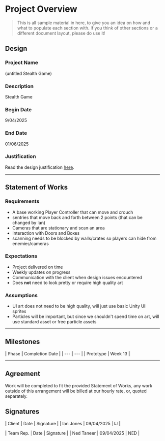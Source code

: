 # Project Overview
[//]: # (This section is an example structure for the proposal to your client.)

>This is all sample material in here, to give you an idea on how and what to populate each section with. If you think of other sections or a different document layout, please do use it!

## Design
[//]: # (How will you meet the client's brief, their expectations, and their requirements.)

### Project Name
(untitled Stealth Game)

### Description
Stealth Game

### Begin Date
9/04/2025

### End Date
01/06/2025
### Justification
Read the design justification [here](project_justification.md).

---

## Statement of Works
[//]: # (This section is about managing expectations; list out all of the qualities that will be in the final product)

### Requirements
* A base working Player Controller that can move and crouch
* sentries that move back and forth between 2 points (that can be changed by Ian)
* Cameras that are stationary and scan an area
* Interaction with Doors and Boxes
* scanning needs to be blocked by walls/crates so players can hide from enemies/cameras

### Expectations
* Project delivered on time
* Weekly updates on progress
* Communication with the client when design issues encountered
* Does **not** need to look pretty or require high quality art

### Assumptions
[//]: # (What are you assuming based on client responses)
* UI art does not need to be high quality, will just use basic Unity UI sprites
* Particles will be important, but since we shouldn't spend time on art, will use standard asset or free particle assets

---

[//]: # (### Schedule of Rates)
[//]: # (This is where you would list your hourly rates and time estimations)

## Milestones
[//]: # (Breakdown of phases of development, with estimated delivery times)
[//]: # (In practice, if you were working on fixed price phases, you would also list expected payment after each phase.)
| Phase | Completion Date |
| --- | --- |
| Prototype | Week 13 |

---

## Agreement
[//]: # (List out the arrangement)
Work will be completed to fit the provided Statement of Works, any work outside of this arrangement will be billed at our hourly rate, or, quoted separately.

## Signatures
[//]: # (If dealing in person, agreements should be signed so that additional work can be billed)
| Client | Date | Signature |
| Ian Jones | 09/04/2025 | IJ |


| Team Rep. | Date | Signature |
| Ned Taneer | 09/04/2025 | NED |
